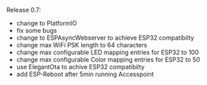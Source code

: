 Release 0.7:
  - change to PlatformIO
  - fix some bugs
  - change to ESPAsyncWebserver to achieve ESP32 compatibilty
  - change max WiFi PSK length to 64 characters
  - change max configurable LED mapping entries for ESP32 to 100
  - change max configurable Color mapping entries for ESP32 to 50
  - use ElegantOta to achive ESP32 compatibilty
  - add ESP-Reboot after 5min running Accesspoint